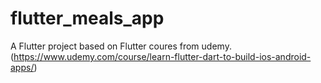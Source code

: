 # flutter_meals_app

A Flutter project based on Flutter coures from udemy. (https://www.udemy.com/course/learn-flutter-dart-to-build-ios-android-apps/)
